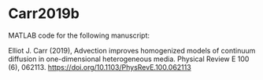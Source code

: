 # Carr2019b

MATLAB code for the following manuscript:

Elliot J. Carr (2019), Advection improves homogenized models of continuum diffusion in one-dimensional heterogeneous media. Physical Review E 100 (6), 062113. 
https://doi.org/10.1103/PhysRevE.100.062113
